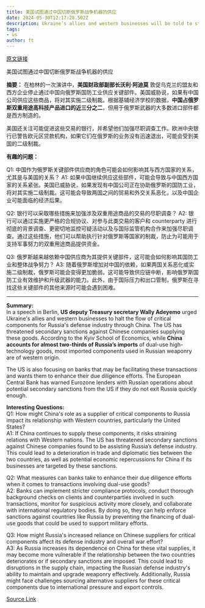 ```yaml
---
title: 美国试图通过中国切断俄罗斯战争机器的供应
date: 2024-05-30T12:17:28.502Z
description: Ukraine’s allies and western businesses will be told to stop flow of critical components
tags: 
- us
author: ft
---
```


[原文链接](https://ft.com/content/e4e79fd4-64da-44ff-917e-053ac20b467f)

美国试图通过中国切断俄罗斯战争机器的供应

**摘要：**
在柏林的一次演讲中，**美国财政部副部长沃利·阿迪莫** 敦促乌克兰的盟友和西方企业停止通过中国向俄罗斯国防工业供应关键部件。美国威胁说，如果有中国公司供应这些商品，将对其实施二级制裁。根据基辅经济学校的数据，**中国占俄罗斯双重用途高科技产品进口的近三分之二**，但用于俄罗斯武器的大多数进口部件都是西方制造的。

美国还关注可能促进这些交易的银行，并希望他们加强尽职调查工作。欧洲中央银行已警告欧元区贷款机构，如果它们在俄罗斯的业务没有迅速退出，可能会受到美国的二级制裁。

**有趣的问题：**

Q1: 中国作为俄罗斯关键部件供应商的角色可能会如何影响其与西方国家的关系，尤其是与美国的关系？
A1: 如果中国继续供应这些部件，可能会导致与中国西方国家的关系紧张。美国已威胁说，如果发现有中国公司正在协助俄罗斯的国防工业，将对其实施二级制裁。这可能会导致两国之间的贸易和外交关系恶化，以及中国企业可能面临的经济后果。

Q2: 银行可以采取哪些措施来加强涉及双重用途商品的交易的尽职调查？
A2: 银行可以通过实施更严格的合规协议、对参与此类交易的客户和 counterparty 进行彻底的背景调查、更密切地监控可疑活动以及与国际监管机构合作来加强尽职调查。通过这些措施，他们可以帮助执行针对俄罗斯等国家的制裁，防止为可能用于支持军事努力的双重用途商品提供资金。

Q3: 俄罗斯越来越依赖中国供应商为其提供关键部件，这可能会如何影响其国防工业和整体战争努力？
A3: 随着俄罗斯增加对中国的依赖，如果两国关系恶化或实施二级制裁，俄罗斯可能会变得更加脆弱。这可能导致供应链中断，影响俄罗斯国防工业有效维护和升级武器的能力。此外，由于国际压力和出口管制，俄罗斯在寻找这些关键部件的其他来源时可能会遇到困难。

---

**Summary:**  
In a speech in Berlin, **US deputy Treasury secretary Wally Adeyemo** urged Ukraine's allies and western businesses to halt the flow of critical components for Russia's defense industry through China. The US has threatened secondary sanctions against Chinese companies supplying these goods. According to the Kyiv School of Economics, while **China accounts for almost two-thirds of Russia’s imports** of dual-use high-technology goods, most imported components used in Russian weaponry are of western origin.

The US is also focusing on banks that may be facilitating these transactions and wants them to enhance their due diligence efforts. The European Central Bank has warned Eurozone lenders with Russian operations about potential secondary sanctions from the US if they do not exit Russia quickly enough.

**Interesting Questions:**  
Q1: How might China's role as a supplier of critical components to Russia impact its relationship with Western countries, particularly the United States?  
A1: If China continues to supply these components, it risks straining relations with Western nations. The US has threatened secondary sanctions against Chinese companies found to be assisting Russia’s defense industry. This could lead to a deterioration in trade and diplomatic ties between the two countries, as well as potential economic repercussions for China if its businesses are targeted by these sanctions.

Q2: What measures can banks take to enhance their due diligence efforts when it comes to transactions involving dual-use goods?  
A2: Banks can implement stricter compliance protocols, conduct thorough background checks on clients and counterparties involved in such transactions, monitor for suspicious activity more closely, and collaborate with international regulatory bodies. By doing so, they can help enforce sanctions against countries like Russia by preventing the financing of dual-use goods that could be used to support military efforts.

Q3: How might Russia's increased reliance on Chinese suppliers for critical components affect its defense industry and overall war effort?  
A3: As Russia increases its dependence on China for these vital supplies, it may become more vulnerable if the relationship between the two countries deteriorates or if secondary sanctions are imposed. This could lead to disruptions in the supply chain, impacting the Russian defense industry's ability to maintain and upgrade weaponry effectively. Additionally, Russia might face challenges sourcing alternative suppliers for these critical components due to international pressure and export controls.

[Source Link](https://ft.com/content/e4e79fd4-64da-44ff-917e-053ac20b467f)

